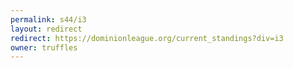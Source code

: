 ```yaml
---
permalink: s44/i3
layout: redirect
redirect: https://dominionleague.org/current_standings?div=i3
owner: truffles
---
```

